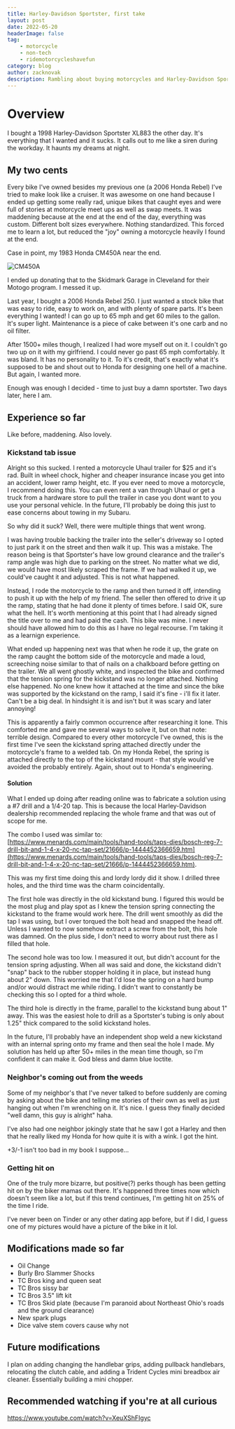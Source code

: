 ```yaml
---
title: Harley-Davidson Sportster, first take
layout: post
date: 2022-05-20
headerImage: false
tag:
    - motorcycle
    - non-tech
    - ridemotorcycleshavefun
category: blog
author: zacknovak
description: Rambling about buying motorcycles and Harley-Davidson Sportsters
---
```


# Overview

I bought a 1998 Harley-Davidson Sportster XL883 the other day. It's everything that I wanted and it sucks. It calls out to me like a siren during the workday. It haunts my dreams at night.

## My two cents

Every bike I've owned besides my previous one (a 2006 Honda Rebel) I've tried to make look like a cruiser. It was awesome on one hand because I ended up getting some really rad, unique bikes that caught eyes and were full of stories at motorcycle meet ups as well as swap meets. It was maddening because at the end at the end of the day, everything was custom. Different bolt sizes everywhere. Nothing standardized. This forced me to learn a lot, but reduced the "joy" owning a motorcycle heavily I found at the end.

Case in point, my 1983 Honda CM450A near the end.

![CM450A](https://github.com/Novak478/novak478.github.io/blob/master/assets/images/cm450_endoflife.jpg?raw=true)

I ended up donating that to the Skidmark Garage in Cleveland for their Motogo program. I messed it up.

Last year, I bought a 2006 Honda Rebel 250. I just wanted a stock bike that was easy to ride, easy to work on, and with plenty of spare parts. It's been everything I wanted! I can go up to 65 mph and get 60 miles to the gallon. It's super light. Maintenance is a piece of cake between it's one carb and no oil filter.

After 1500+ miles though, I realized I had wore myself out on it. I couldn't go two up on it with my girlfriend. I could never go past 65 mph comfortably. It was bland. It has no personality to it. To it's credit, that's exactly what it's supposed to be and shout out to Honda for designing one hell of a machine. But again, I wanted more.

Enough was enough I decided - time to just buy a damn sportster. Two days later, here I am.

## Experience so far

Like before, maddening. Also lovely.

### Kickstand tab issue

Alright so this sucked. I rented a motorcycle Uhaul trailer for $25 and it's rad. Built in wheel chock, higher and cheaper insurance incase you get into an accident, lower ramp height, etc. If you ever need to move a motorcycle, I recommend doing this. You can even rent a van through Uhaul or get a truck from a hardware store to pull the trailer in case you dont want to you use your personal vehicle. In the future, I'll probably be doing this just to ease concerns about towing in my Subaru.

So why did it suck? Well, there were multiple things that went wrong.

I was having trouble backing the trailer into the seller's driveway so I opted to just park it on the street and then walk it up. This was a mistake. The reason being is that Sportster's have low ground clearance and the trailer's ramp angle was high due to parking on the street. No matter what we did, we would have most likely scraped the frame. If we had walked it up, we could've caught it and adjusted. This is not what happened.

Instead, I rode the motorcycle to the ramp and then turned it off, intending to push it up with the help of my friend. The seller then offered to drive it up the ramp, stating that he had done it plenty of times before. I said OK, sure what the hell. It's worth mentioning at this point that I had already signed the title over to me and had paid the cash. This bike was mine. I never should have allowed him to do this as I have no legal recourse. I'm taking it as a learnign experience.

What ended up happening next was that when he rode it up, the grate on the ramp caught the bottom side of the motorcycle and made a loud, screeching noise similar to that of nails on a chalkboard before getting on the trailer. We all went ghostly white, and inspected the bike and confirmed that the tension spring for the kickstand was no longer attached. Nothing else happened. No one knew how it attached at the time and since the bike was supported by the kickstand on the ramp, I said it's fine - i'll fix it later. Can't be a big deal. In hindsight it is and isn't but it was scary and later annoying!

This is apparently a fairly common occurrence after researching it lone. This comforted me and gave me several ways to solve it, but on that note: terrible design. Compared to every other motorcycle I've owned, this is the first time I've seen the kickstand spring attached directly under the motorcycle's frame to a welded tab. On my Honda Rebel, the spring is attached directly to the top of the kickstand mount - that style would've avoided the probably entirely. Again, shout out to Honda's engineering.

#### Solution

What I ended up doing after reading online was to fabricate a solution using a #7 drill and a 1/4-20 tap. This is because the local Harley-Davidson dealership recommended replacing the whole frame and that was out of scope for me.

The combo I used was similar to: [https://www.menards.com/main/tools/hand-tools/taps-dies/bosch-reg-7-drill-bit-and-1-4-x-20-nc-tap-set/21666/p-1444452366659.htm](https://www.menards.com/main/tools/hand-tools/taps-dies/bosch-reg-7-drill-bit-and-1-4-x-20-nc-tap-set/21666/p-1444452366659.htm).

This was my first time doing this and lordy lordy did it show. I drilled three holes, and the third time was the charm coincidentally.

The first hole was directly in the old kickstand bung. I figured this would be the most plug and play spot as I knew the tension spring connecting the kickstand to the frame would work here. The drill went smoothly as did the tap I was using, but I over torqued the bolt head and snapped the head off. Unless I wanted to now somehow extract a screw from the bolt, this hole was damned. On the plus side, I don't need to worry about rust there as I filled that hole.

The second hole was too low. I measured it out, but didn't account for the tension spring adjusting. When all was said and done, the kickstand didn't "snap" back to the rubber stopper holding it in place, but instead hung about 2" down. This worried me that I'd lose the spring on a hard bump and/or would distract me while riding. I didn't want to constantly be checking this so I opted for a third whole.

The third hole is directly in the frame, parallel to the kickstand bung about 1" away. This was the easiest hole to drill as a Sportster's tubing is only about 1.25" thick compared to the solid kickstand holes.

In the future, I'll probably have an independent shop weld a new kickstand with an internal spring onto my frame and then seal the hole I made. My solution has held up after 50+ miles in the mean time though, so I'm confident it can make it. God bless and damn blue loctite.

### Neighbor's coming out from the weeds

Some of my neighbor's that I've never talked to before suddenly are coming by asking about the bike and telling me stories of their own as well as just hanging out when I'm wrenching on it. It's nice. I guess they finally decided "well damn, this guy is alright" haha.

I've also had one neighbor jokingly state that he saw I got a Harley and then that he really liked my Honda for how quite it is with a wink. I got the hint.

+3/-1 isn't too bad in my book I suppose...

### Getting hit on

One of the truly more bizarre, but positive(?) perks though has been getting hit on by the biker mamas out there. It's happened three times now which doesn't seem like a lot, but if this trend continues, I'm getting hit on 25% of the time I ride.

I've never been on Tinder or any other dating app before, but if I did, I guess one of my pictures would have a picture of the bike in it lol.

## Modifications made so far

-   Oil Change
-   Burly Bro Slammer Shocks
-   TC Bros king and queen seat
-   TC Bros sissy bar
-   TC Bros 3.5" lift kit
-   TC Bros Skid plate (because I'm paranoid about Northeast Ohio's roads and the ground clearance)
-   New spark plugs
-   Dice valve stem covers cause why not

## Future modifications

I plan on adding changing the handlebar grips, adding pullback handlebars, relocating the clutch cable, and adding a Trident Cycles mini breadbox air cleaner. Essentially building a mini chopper.

## Recommended watching if you're at all curious

https://www.youtube.com/watch?v=XeuXShFIgyc
